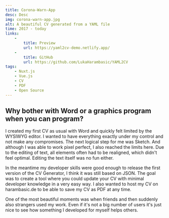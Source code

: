 ```yaml
---
title: Corona-Warn-App
desc: Desc
img: corona-warn-app.jpg
alt: A beautiful CV generated from a YAML file
time: 2017 - today
links:
    -
        title: Preview
        url: https://yaml2cv-demo.netlify.app/
    -
        title: GitHub
        url: https://github.com/LukaHarambasic/YAML2CV
tags: 
    - Nuxt.js
    - Vue.js
    - CV
    - PDF
    - Open Source
---
```


## Why bother with Word or a graphics program when you can program?

I created my first CV as usual with Word and quickly felt limited by the WYSIWYG editor. I wanted to have everything exactly under my control and not make any compromises. The next logical step for me was Sketch. And although I was able to work pixel perfect, I also reached the limits here. Due to the editing of text, all elements often had to be realigned, which didn't feel optimal. Editing the text itself was no fun either. 

In the meantime my developer skills were good enough to release the first version of the CV Generator, I think it was still based on JSON. The goal was to create a tool where you could update your CV with minimal developer knowledge in a very easy way. I also wanted to host my CV on harambasic.de to be able to save my CV as PDF at any time.

One of the most beautiful moments was when friends and then suddenly also strangers used my work. Even if it's not a big number of users it's just nice to see how something I developed for myself helps others.

